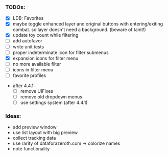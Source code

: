 ### TODOs:
 - [x] LDB: Favorites
 - [x] maybe toggle enhanced layer and original buttons with entering/exiting combat. so layer doesn't need a background. (beware of taint!)
 - [x] update toy count while filtering
 - [ ] add autofavor
 - [ ] write unit tests
 - [ ] proper indeterminate icon for filter submenus
 - [x] expansion icons for filter menu
 - [ ] no more available filter
 - [ ] icons in filter menu
 - [ ] favorite profiles
 - after 4.4.1:
    - [ ] remove UIFixes
    - [ ] remove old dropdown menus
    - [ ] use settings system (after 4.4.1) 

### Ideas:
 - add preview window
 - use list layout with big preview
 - collect tracking data
 - use rarity of dataforazeroth.com -> colorize names
 - note functionality